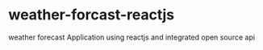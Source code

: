 # weather-forcast-reactjs
weather forecast Application using reactjs and integrated open source api
